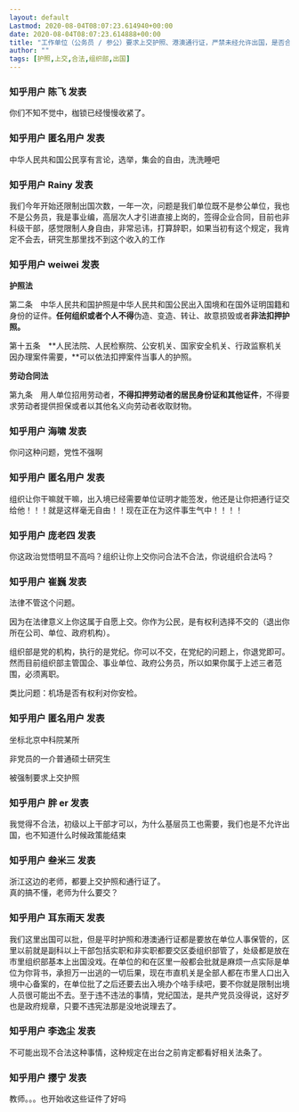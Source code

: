```yaml
---
layout: default
Lastmod: 2020-08-04T08:07:23.614940+00:00
date: 2020-08-04T08:07:23.614888+00:00
title: "工作单位（公务员 / 参公）要求上交护照、港澳通行证，严禁未经允许出国，是否合法？"
author: ""
tags: [护照,上交,合法,组织部,出国]
---
```



    
### 知乎用户 陈飞 发表
    
你们不知不觉中，枷锁已经慢慢收紧了。
    
    
    
    
### 知乎用户 匿名用户 发表
    
中华人民共和国公民享有言论，选举，集会的自由，洗洗睡吧
    
    
    
    
### 知乎用户  Rainy 发表
    
我们今年开始还限制出国次数，一年一次，问题是我们单位既不是参公单位，我也不是公务员，我是事业编，高层次人才引进直接上岗的，签得企业合同，目前也非科级干部，感觉限制人身自由，非常忌讳，打算辞职，如果当初有这个规定，我肯定不会去，研究生那里找不到这个收入的工作
    
    
    
    
### 知乎用户  weiwei 发表
    
**护照法**

第二条　中华人民共和国护照是中华人民共和国公民出入国境和在国外证明国籍和身份的证件。**任何组织或者个人不得**伪造、变造、转让、故意损毁或者**非法扣押护照。**

第十五条　**人民法院、人民检察院、公安机关、国家安全机关、行政监察机关因办理案件需要，**可以依法扣押案件当事人的护照。

**劳动合同法**

第九条　用人单位招用劳动者，**不得扣押劳动者的居民身份证和其他证件**，不得要求劳动者提供担保或者以其他名义向劳动者收取财物。
    
    
    
    
### 知乎用户 海啸 发表
    
你问这种问题，党性不强啊
    
    
    
    
### 知乎用户 匿名用户 发表
    
组织让你干嘛就干嘛，出入境已经需要单位证明才能签发，他还是让你把通行证交给他！！！就是这样毫无自由！！现在正在为这件事生气中！！！！
    
    
    
    
### 知乎用户 庞老四 发表
    
你这政治觉悟明显不高吗？组织让你上交你问合法不合法，你说组织合法吗？
    
    
    
    
### 知乎用户 崔巍 发表
    
法律不管这个问题。

因为在法律意义上你这属于自愿上交。你作为公民，是有权利选择不交的（退出你所在公司、单位、政府机构）。

组织部是党的机构，执行的是党纪。你可以不交，在党纪的问题上，你退党即可。然而目前组织部主管国企、事业单位、政府公务员，所以如果你属于上述三者范围，必须离职。

类比问题：机场是否有权利对你安检。
    
    
    
    
### 知乎用户 匿名用户 发表
    
坐标北京中科院某所

非党员的一介普通硕士研究生

被强制要求上交护照
    
    
    
    
### 知乎用户 胖 er 发表
    
我觉得不合法，初级以上干部才可以，为什么基层员工也需要，我们也是不允许出国，也不知道什么时候政策能结束
    
    
    
    
### 知乎用户 叁米三 发表
    
浙江这边的老师，都要上交护照和通行证了。  
真的搞不懂，老师为什么要交？
    
    
    
    
### 知乎用户 耳东雨天 发表
    
我们这里出国可以批，但是平时护照和港澳通行证都是要放在单位人事保管的，区里以前就是副科以上干部包括实职和非实职都要交区委组织部管了，处级都是放在市里组织部基本上出国没戏。在单位的和在区里一般都会批就是麻烦一点实际是单位为你背书，承担万一出逃的一切后果，现在市直机关是全部人都在市里人口出入境中心备案的，在单位批了之后还要去出入境办个啥手续吧，要不你就是限制出境人员很可能出不去。至于违不违法的事情，党纪国法，是共产党员没得说，这好歹也是政府规章，只要不违宪法那是没地说理去了。
    
    
    
    
### 知乎用户 李逸尘 发表
    
不可能出现不合法这种事情，这种规定在出台之前肯定都看好相关法条了。
    
    
    
    
### 知乎用户 撄宁 发表
    
教师。。。也开始收这些证件了好吗
    
    
    

